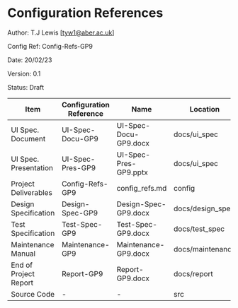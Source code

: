 # Configuration References

Author: T.J Lewis [tyw1@aber.ac.uk]

Config Ref: Config-Refs-GP9

Date: 20/02/23

Version: 0.1

Status: Draft

| **Item**                   | **Configuration Reference** | **Name**              | **Location**     | **Status** |
|----------------------------|-----------------------------|-----------------------|------------------|------------|
| UI Spec. Document          | UI-Spec-Docu-GP9            | UI-Spec-Docu-GP9.docx | docs/ui_spec     | Draft      |
| UI Spec. Presentation      | UI-Spec-Pres-GP9            | UI-Spec-Pres-GP9.pptx | docs/ui_spec     | Draft      |
| Project Deliverables       | Config-Refs-GP9             | config_refs.md        | config           | Draft      |
| Design Specification       | Design-Spec-GP9             | Design-Spec-GP9.docx  | docs/design_spec | N/A        |
| Test Specification         | Test-Spec-GP9               | Test-Spec-GP9.docx    | docs/test_spec   | N/A        |
| Maintenance Manual         | Maintenance-GP9             | Maintenance-GP9.docx  | docs/maintenance | N/A        |
| End of Project Report      | Report-GP9                  | Report-GP9.docx       | docs/report      | N/A        |
| Source Code                | -                           | -                     | src              | N/A        |

